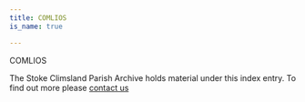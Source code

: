 ```yaml
---
title: COMLIOS
is_name: true

---
```


COMLIOS


The Stoke Climsland Parish Archive holds material under this index entry. To find out more please [contact us](/contact/)
